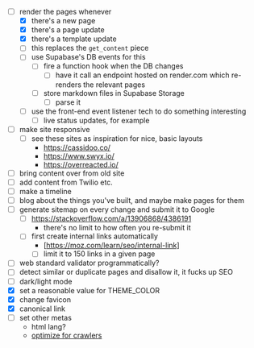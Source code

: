 - [ ] render the pages whenever
  - [x] there's a new page
  - [x] there's a page update
  - [x] there's a template update
  - [ ] this replaces the `get_content` piece 
  - [ ] use Supabase's DB events for this
    - [ ] fire a function hook when the DB changes
      - [ ] have it call an endpoint hosted on render.com which re-renders the relevant pages
    - [ ] store markdown files in Supabase Storage
      - [ ] parse it
  - [ ] use the front-end event listener tech to do something interesting
    - [ ] live status updates, for example

- [ ] make site responsive
  - [ ] see these sites as inspiration for nice, basic layouts
    - https://cassidoo.co/
    - https://www.swyx.io/
    - https://overreacted.io/ 
- [ ] bring content over from old site
- [ ] add content from Twilio etc.
- [ ] make a timeline
- [ ] blog about the things you've built, and maybe make pages for them
- [ ] generate sitemap on every change and submit it to Google
  - [ ] https://stackoverflow.com/a/13906868/4386191
    - there's no limit to how often you re-submit it
  - [ ] first create internal links automatically
    - [https://moz.com/learn/seo/internal-link]
    - [ ] limit it to 150 links in a given page
- [ ] web standard validator programmatically?
- [ ] detect similar or duplicate pages and disallow it, it fucks up SEO
- [ ] dark/light mode
- [x] set a reasonable value for THEME_COLOR 
- [x] change favicon
- [x] canonical link
- [ ] set other metas
  - html lang?
  - [optimize for crawlers](https://www.wordstream.com/blog/ws/2020/11/17/website-visibility)
